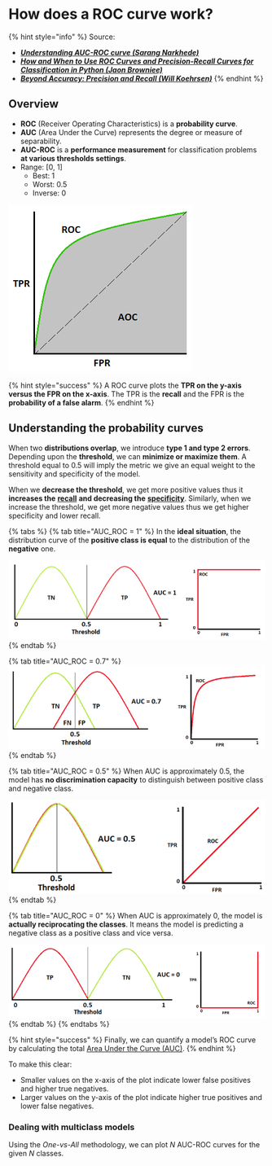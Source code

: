 # How does a ROC curve work?

{% hint style="info" %}
Source:

* __[_Understanding AUC-ROC curve (Sarang Narkhede)_](https://towardsdatascience.com/understanding-auc-roc-curve-68b2303cc9c5)__
* __[_How and When to Use ROC Curves and Precision-Recall Curves for Classification in Python (Jaon Browniee)_](https://machinelearningmastery.com/roc-curves-and-precision-recall-curves-for-classification-in-python/)__
* __[_Beyond Accuracy: Precision and Recall (Will Koehrsen)_](https://towardsdatascience.com/beyond-accuracy-precision-and-recall-3da06bea9f6c)__
{% endhint %}

## Overview

* **ROC** (Receiver Operating Characteristics) is a **probability curve**.
* **AUC** (Area Under the Curve) represents the degree or measure of separability.
* **AUC-ROC** is a **performance measurement** for classification problems **at various thresholds settings**.
* Range: \[0, 1]
  * Best: 1
  * Worst: 0.5
  * Inverse: 0

![Image courtesy: My Photoshopped Collection](<../../.gitbook/assets/image (47).png>)

{% hint style="success" %}
A ROC curve plots the **TPR on the y-axis versus the FPR on the x-axis**. The TPR is the **recall** and the FPR is the **probability of a false alarm**.
{% endhint %}

## Understanding the probability curves

When two **distributions overlap**, we introduce **type 1 and type 2 errors**. Depending upon the **threshold**, we can **minimize or maximize them**. A threshold equal to 0.5 will imply the metric we give an equal weight to the sensitivity and specificity of the model.

When we **decrease the threshold**, we get more positive values thus it **increases the** [**recall**](../ml-techniques/metrics/#recall) **and decreasing the** [**specificity**](../ml-techniques/metrics/#specificity). Similarly, when we increase the threshold, we get more negative values thus we get higher specificity and lower recall.

{% tabs %}
{% tab title="AUC_ROC = 1" %}
In the **ideal situation**, the distribution curve of the **positive class is equal** to the distribution of the **negative** one.

![](<../../.gitbook/assets/image (29).png>)
{% endtab %}

{% tab title="AUC_ROC = 0.7" %}
![](<../../.gitbook/assets/image (8).png>)
{% endtab %}

{% tab title="AUC_ROC = 0.5" %}
When AUC is approximately 0.5, the model has **no discrimination capacity** to distinguish between positive class and negative class.

![](<../../.gitbook/assets/image (99).png>)
{% endtab %}

{% tab title="AUC_ROC = 0" %}
When AUC is approximately 0, the model is **actually reciprocating the classes**. It means the model is predicting a negative class as a positive class and vice versa.

![](<../../.gitbook/assets/image (27).png>)
{% endtab %}
{% endtabs %}

{% hint style="success" %}
&#x20;Finally, we can quantify a model’s ROC curve by calculating the total [Area Under the Curve (AUC)](https://en.wikipedia.org/wiki/Receiver\_operating\_characteristic#Area\_under\_the\_curve).
{% endhint %}

To make this clear:

* Smaller values on the x-axis of the plot indicate lower false positives and higher true negatives.
* Larger values on the y-axis of the plot indicate higher true positives and lower false negatives.

### Dealing with multiclass models

Using the _One-vs-All_ methodology,  we can plot _N_ AUC-ROC curves for the given _N_ classes.
